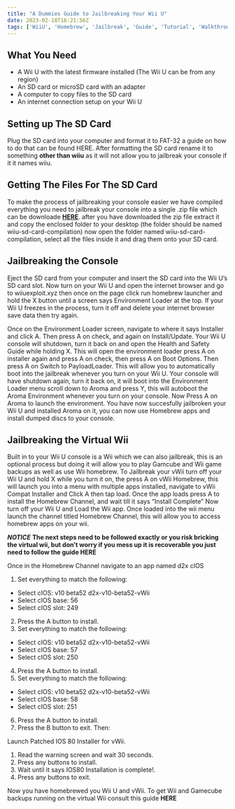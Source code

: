 ```yaml
---
title: "A Dummies Guide to Jailbreaking Your Wii U"
date: 2023-02-18T16:21:56Z
tags: ['WiiU', 'Homebrew', 'Jailbreak', 'Guide', 'Tutorial', 'Walkthrough', 'Video Game', 'Aroma', 'Development']
---
```


## What You Need

- A Wii U with the latest firmware installed (The Wii U can be from any region)
- An SD card or microSD card with an adapter
- A computer to copy files to the SD card
- An internet connection setup on your Wii U

## Setting up The SD Card

Plug the SD card into your computer and format it to FAT-32 a guide on how to do that can be found HERE. After formatting the SD card rename it to something **other than wiiu** as it will not allow you to jailbreak your console if it it names wiiu.

## Getting The Files For The SD Card

To make the process of jailbreaking your console easier we have compiled everything you need to jailbreak your console into a single .zip file which can be downloade [**HERE**](https://github.com/Cal-theDevGirl/Wii-U-Homebrew-Compilation/releases). after you have downloaded the zip file extract it and copy the enclosed folder to your desktop (the folder should be named wiiu-sd-card-compilation) now open the folder named wiiu-sd-card-compilation, select all the files inside it and drag them onto your SD card.

## Jailbreaking the Console 

Eject the SD card from your computer and insert the SD card into the Wii U’s SD card slot. Now turn on your Wii U and open the internet browser and go to wiiuexploit.xyz then once on the page click run homebrew launcher and hold the X button until a screen says Environment Loader at the top. If your Wii U freezes in the process, turn it off and delete your internet browser save data then try again.

Once on the Environment Loader screen, navigate to where it says Installer and click A. Then press A on check, and again on Install/Update. Your Wii U console will shutdown, turn it back on and open the Health and Safety Guide while holding X. This will open the environment loader press A on installer again and press A on check, then press A on Boot Options. Then press A on Switch to PayloadLoader. This will allow you to automatically boot into the jailbreak whenever you turn on your Wii U. Your console will have shutdown again, turn it back on, it will boot into the Environment Loader menu scroll down to Aroma and press Y, this will autoboot the Aroma Environment whenever you turn on your console. Now Press A on Aroma to launch the environment. You have now succesfully jailbroken your Wii U and installed Aroma on it, you can now use Homebrew apps and install dumped discs to your console.

## Jailbreaking the Virtual Wii

Built in to your Wii U console is a Wii which we can also jailbreak, this is an optional process but doing it will allow you to play Gamcube and Wii game backups as well as use Wii homebrew. To Jailbreak your vWii turn off your Wii U and hold X while you turn it on, the press A on vWii Homebrew, this will launch you into a menu with multiple apps installed, navigate to vWii Compat Installer and Click A then tap load. Once the app loads press A to install the Homebrew Channel, and wait till it says “Install Complete” Now turn off your Wii U and Load the Wii app. Once loaded into the wii menu launch the channel titled Homebrew Channel, this will allow you to access homebrew apps on your wii.

***NOTICE*** **The next steps need to be followed exactly or you risk bricking the virtual wii, but don’t worry if you mess up it is recoverable you just need to follow the guide HERE**

Once in the Homebrew Channel navigate to an app named d2x cIOS

1. Set everything to match the following:
- Select cIOS: v10 beta52 d2x-v10-beta52-vWii
- Select cIOS base: 56
- Select cIOS slot: 249
2. Press the A button to install.
3. Set everything to match the following:
- Select cIOS: v10 beta52 d2x-v10-beta52-vWii
- Select cIOS base: 57
- Select cIOS slot: 250
4. Press the A button to install.
5. Set everything to match the following:
- Select cIOS: v10 beta52 d2x-v10-beta52-vWii
- Select cIOS base: 58
- Select cIOS slot: 251
6. Press the A button to install.
7. Press the B button to exit.
Then:

Launch Patched IOS 80 Installer for vWii.
1. Read the warning screen and wait 30 seconds.
2. Press any buttons to install.
3. Wait until it says IOS80 Installation is complete!.
4. Press any buttons to exit.

Now you have homebrewed you Wii U and vWii. To get Wii and Gamecube backups running on the virtual Wii consult this guide **HERE**
